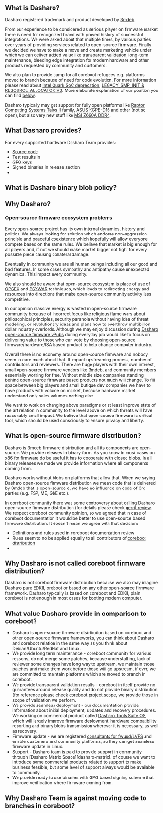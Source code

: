 ## What is Dasharo?

Dasharo registered trademark and product developed by
[3mdeb](https://3mdeb.com).

From our experience to be considered as serious player on firmware market there
is need for recognized brand with proved history of successful integrations. We
were asked about that multiple times, by various parties over years of
providing services related to open-source firmware. Finally we decided we have
to make a move and create marketing vehicle under which we can deliver added
value like transparent validation, long-term maintenance, bleeding edge
integration for modern hardware and other products requested by community and
customers.

We also plan to provide camp for all coreboot refugees e.g. platforms moved to
branch because of need for code evolution. For more information please read
about [Intel Quark SoC deprecation][intel-quark], [LEGACY_SMP_INIT &
RESOURCE_ALLOCATOR_V3][legacy-smp]. More elaborate explanation of our position
you can find
[below](#why-dasharo-team-is-against-moving-code-to-branches-in-coreboot).

Dasharo typically may get support for fully open platforms like [Raptor
Computing Systems Talos II][raptor] family, [ASUS KGPE-D16][kgpe-d16] and other
(not so open), but also very new stuff like [MSI Z690A DDR4][msi-z690a].


## What Dasharo provides?

For every supported hardware Dasharo Team provides:

* [Source code](https://github.com/dasharo)
* Test results in 
* [GPG keys](https://github.com/3mdeb/3mdeb-secpack/tree/master/dasharo)
* Signed binaries in release section
* 


## What is Dasharo binary blob policy?

## Why Dasharo?

### Open-source firmware ecosystem problems

Every open-source project has its own internal dynamics, history and politics.
We always looking for solution which endorse non-aggression principle and
peaceful coexistence which hopefully will allow everyone compete based on the
same rules. We believe that market is big enough for all players and, if not we
should make market bigger not fight for every possible piece causing collateral
damage.

Eventually in community we are all human beings including all our good and bad
features. In some cases sympathy and antipathy cause unexpected dynamics. This
impact every community.

We also should be aware that open-source ecosystem is place of use of
[OPSEC](https://en.wikipedia.org/wiki/Operations_security) and
[PSYWAR](https://en.wikipedia.org/wiki/Psychological_warfare) techniques, which
leads to redirecting energy and resources into directions that make open-source
community activity less competitive.

In our opinion massive energy is wasted in open-source firmware community
because of incorrect focus like religious flame wars about philosophical
principles, security paranoia without having idea of threat modelling, or
revolutionary ideas and plans how to overthrow multibillion dollar industry
overlords. Although we may enjoy discussion during [Dasharo open-source
firmware vPubs][vpub] during everyday job would like to focus on delivering
value to those who can vote by choosing open-source firmware/hardware/ISA based
product to help change computer industry.

Overall there is no economy around open-source firmware and nobody seem to care
much about that. It impact upstreaming process, number of contributors and
reviewers. There are huge players with their own interest, small open-source
firmware vendors like 3mdeb, and community members essentially working for
free. Without middle size companies standing behind open-source firmware based
products not much will change. To fill space between big players and small
butique dev companies we have to have products with volume on market, because
hardware market understand only sales volumes nothing else.

We want to work on changing above paradigms or at least improve state of the
art relation in community to the level above on which threats will have
reasonably small impact. We believe that open-source firmware is critical tool,
which should be used consciously to ensure privacy and liberty.

## What is open-source firmware distribution?

Dasharo is 3mdeb firmware distribution and all its components are open-source.
We provide releases in binary form. As you know in most cases on x86 for
firmware do be useful it has to cooperate with closed blobs. In all binary
releases we made we provide information where all components coming from.

Dasharo works without blobs on platforms that allow that. When we saying
Dasharo open-source firmware distribution we mean code that is delivered by
3mdeb that is open-source e, we have no influence on code of 3rd parties (e.g.
FSP, ME, GbE etc.).

In coreboot community there was some controversy about calling Dasharo
open-source firmware distribution (for details please check [gerrit review][gerrit-review].
We respect coreboot community opinion, so we agreed that in case of coreboot
documentation it would be better to use open-source based firmware
distribution. It doesn't mean we agree with that decision:
- Definitions and rules used in coreboot documentation review
- Rules seem to no be applied equally to all contributors of [coreboot
distribution][cb-distro]
- 



## Why Dasharo is not called coreboot firmware distribution?

Dasharo is not coreboot firmware distribution because we also may imagine
Dasharo pure EDKII, oreboot or based on any other open-source firmware
framework. Dasharo typically is based on coreboot and EDKII, plain coreboot is
not enough in most cases for booting modern computer.

## What value Dasharo provide in comparison to coreboot?

- Dasharo is open-source firmware distribution based on coreboot and other
open-source firmware frameworks, you can think about Dasharo and coreboot
relation in the same way as you think about Debian/Ubuntu/RedHat and Linux.
- We provide long term maintenance - coreboot community for various reasons, do
not merge some patches, because understaffing, lack of reviewer some changes
have long way to upstream, we maintain those patches and make them work
before those will go upstream, if ever, we are committed to maintain platforms
which are moved to branch in coreboot.
- We provide transparent validation results - coreboot in itself provide no
guarantees around release quality and do not provide binary distribution (for
reference please check [coreboot project scope][coreboot-scope], we provide
those in scope of validation we perform.
- We provide seamless deployment - our documentation provide information about
initial deployment, updates and recovery procedures. We working on commercial
product called [Dasharo Tools Suite OS][dtsos], which will largely improve firmware
deployment, hardware compatibility reporting and  binary blobs transmission
wherever it is necessary, as well as recovery.
- Firmware update - we are registered [consultants for fwupd/LVFS][lvfs] and enable
customers and community platforms, so they can get seamless firmware update in
Linux.
- Support  - Dasharo team is paid to provide support in community through
[Dasharo Matrix Space][dasharo-matrix], of course we want to introduce some
commercial products related to support to make business feasible, but some
level of support always would be available to community.
- We provide ready to use binaries with GPG based signing scheme that improve
verification where firmware coming from.

## Why Dasharo Team is against moving code to branches in coreboot?

[coreboot-scope]: https://doc.coreboot.org/#scope-of-the-coreboot-project
[dtsos]: https://github.com/Dasharo/dasharo-issues/issues?q=is%3Aissue+is%3Aopen+label%3ADasharoToolsSuite
[lvfs]: https://fwupd.org/lvfs/docs/consulting
[gerrit-review]: https://review.coreboot.org/c/homepage/+/63402
[cb-distro]: https://doc.coreboot.org/distributions.html
[intel-quark]: https://mail.coreboot.org/hyperkitty/list/coreboot@coreboot.org/thread/YRJQIPVK5WHACT64TH42CLGD4TXG3XTS/#PZUIFZZHRK7M3NLBNLI6VUBD4O52245B
[legacy-smp]: https://mail.coreboot.org/hyperkitty/list/coreboot@coreboot.org/thread/EEEBFATYHWIPRDXLCUEFNDZ4FYYVA4QM/#QHIYXYTVOGXENJXUOWOXUZOTLV5OS4LB
[raptor]: ../../variants/talos_2/releases/
[kgpe-d16]: ../../variants/asus_kgpe_d16/releases
[msi-z690a]: ../../variants/msi_z690/overview/
[vpub]: https://vpub.dasharo.com/
